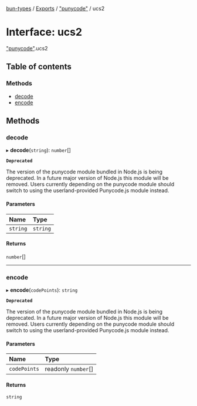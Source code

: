 [bun-types](https://oven-sh.github.io/bun-types/README.md) / [Exports](https://oven-sh.github.io/bun-types/modules.md) / ["punycode"](https://oven-sh.github.io/bun-types/modules/punycode_.md) / ucs2

# Interface: ucs2

["punycode"](https://oven-sh.github.io/bun-types/modules/punycode_.md).ucs2

## Table of contents

### Methods

- [decode](https://oven-sh.github.io/bun-types/interfaces/punycode_.ucs2.md#decode)
- [encode](https://oven-sh.github.io/bun-types/interfaces/punycode_.ucs2.md#encode)

## Methods

### decode

▸ **decode**(`string`): `number`[]

**`Deprecated`**

The version of the punycode module bundled in Node.js is being deprecated.
In a future major version of Node.js this module will be removed.
Users currently depending on the punycode module should switch to using
the userland-provided Punycode.js module instead.

#### Parameters

| Name | Type |
| :------ | :------ |
| `string` | `string` |

#### Returns

`number`[]

___

### encode

▸ **encode**(`codePoints`): `string`

**`Deprecated`**

The version of the punycode module bundled in Node.js is being deprecated.
In a future major version of Node.js this module will be removed.
Users currently depending on the punycode module should switch to using
the userland-provided Punycode.js module instead.

#### Parameters

| Name | Type |
| :------ | :------ |
| `codePoints` | readonly `number`[] |

#### Returns

`string`

